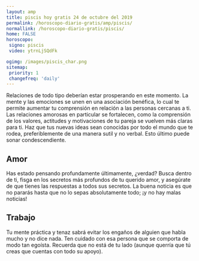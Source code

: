 ```yaml
---
layout: amp
title: piscis hoy gratis 24 de octubre del 2019 
permalink: /horoscopo-diario-gratis/amp/piscis/
normallink: /horoscopo-diario-gratis/piscis/
home: FALSE
horoscopo:
 signo: piscis
 video: ytrnLjSQdFk

ogimg: /images/piscis_char.png
sitemap:
 priority: 1
 changefreq: 'daily'
---
```



Relaciones de todo tipo deberían estar prosperando en este momento. La mente y las emociones se unen en una asociación benéfica, lo cual te permite aumentar tu comprensión en relación a las personas cercanas a ti. Las relaciones amorosas en particular se fortalecen, como la comprensión de los valores, actitudes y motivaciones de tu pareja se vuelven más claras para ti. Haz que tus nuevas ideas sean conocidas por todo el mundo que te rodea, preferiblemente de una manera sutil y no verbal. Esto último puede sonar condescendiente.

## Amor

Has estado pensando profundamente últimamente, ¿verdad? Busca dentro de ti, fisga en los secretos más profundos de tu querido amor, y asegúrate de que tienes las respuestas a todos sus secretos. La buena noticia es que no pararás hasta que no lo sepas absolutamente todo; ¡y no hay malas noticias!

## Trabajo

Tu mente práctica y tenaz sabrá evitar los engaños de alguien que habla mucho y no dice nada. Ten cuidado con esa persona que se comporta de modo tan egoísta. Recuerda que no está de tu lado (aunque querría que tú creas que cuentas con todo su apoyo).